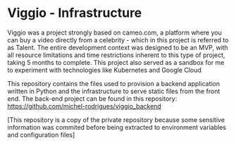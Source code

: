 # Viggio - Infrastructure

Viggio was a project strongly based on cameo.com, a platform where you can buy a video directly from a celebrity - which in this project is referred to as Talent. The entire development context was designed to be an MVP, with all resource limitations and time restrictions inherent to this type of project, taking 5 months to complete. This project also served as a sandbox for me to experiment with technologies like Kubernetes and Google Cloud

This repository contains the files used to provision a backend application written in Python and the infrastructure to serve static files from the front end. The back-end project can be found in this repository: https://github.com/michel-rodrigues/viggio_backend

[This repository is a copy of the private repository because some sensitive information was commited before being extracted to environment variables and configuration files]
